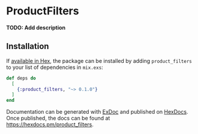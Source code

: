 # ProductFilters

**TODO: Add description**

## Installation

If [available in Hex](https://hex.pm/docs/publish), the package can be installed
by adding `product_filters` to your list of dependencies in `mix.exs`:

```elixir
def deps do
  [
    {:product_filters, "~> 0.1.0"}
  ]
end
```

Documentation can be generated with [ExDoc](https://github.com/elixir-lang/ex_doc)
and published on [HexDocs](https://hexdocs.pm). Once published, the docs can
be found at <https://hexdocs.pm/product_filters>.

